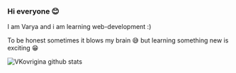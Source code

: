 ### Hi everyone :blush:

I am Varya and i am learning web-development :)

To be honest sometimes it blows my brain :sweat_smile: 
but learning something new is exciting :grin:

![VKovrigina github stats](https://github-readme-stats.vercel.app/api?username=vkovrigina&show_icons=true&hide=stars,prs,issues,contribs&theme=tokyonight)
